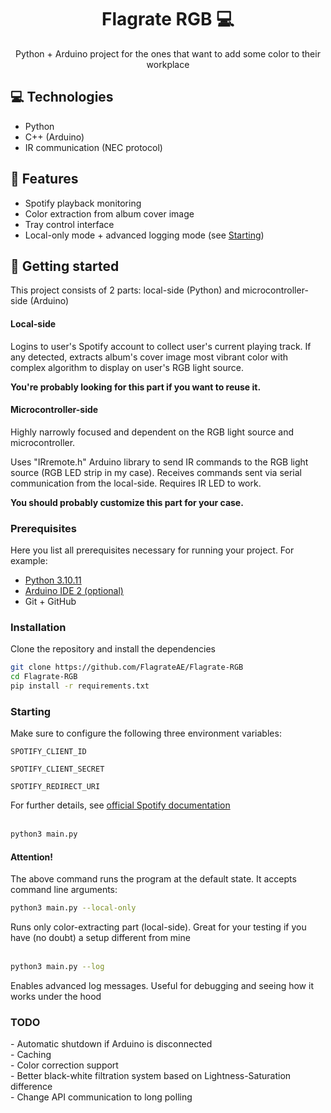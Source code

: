 

<h1 align="center" style="font-weight: bold;">Flagrate RGB 💻</h1>


<p align="center">Python + Arduino project for the ones that want to add some color to their workplace</p>



<h2 id="technologies">💻 Technologies</h2>

- Python
- C++ (Arduino)
- IR communication (NEC protocol)

<h2>🎨 Features</h2>

- Spotify playback monitoring
- Color extraction from album cover image
- Tray control interface
- Local-only mode + advanced logging mode (see [Starting](#commands))

<h2 id="started">🚀 Getting started</h2>

This project consists of 2 parts: local-side (Python) and microcontroller-side (Arduino)

#### Local-side 
Logins to user's Spotify account to collect user's current playing track. If any detected, extracts album's cover image most vibrant color with complex algorithm to display on user's RGB light source.

<b>You're probably looking for this part if you want to reuse it.</b>

#### Microcontroller-side
Highly narrowly focused and dependent on the RGB light source and microcontroller.

Uses "IRremote.h" Arduino library to send IR commands to the RGB light source (RGB LED strip in my case). Receives commands sent via serial communication from the local-side. Requires IR LED to work. 

<b>You should probably customize this part for your case.</b>

<h3>Prerequisites</h3>

Here you list all prerequisites necessary for running your project. For example:

- [Python 3.10.11](https://python.org)
- [Arduino IDE 2 (optional)](https://www.arduino.cc/en/software)
- Git + GitHub

<h3>Installation</h3>

Clone the repository and install the dependencies

```bash
git clone https://github.com/FlagrateAE/Flagrate-RGB
cd Flagrate-RGB
pip install -r requirements.txt
```

<h3>Starting</h3>
Make sure to configure the following three environment variables:
    
    SPOTIFY_CLIENT_ID
    
    SPOTIFY_CLIENT_SECRET
    
    SPOTIFY_REDIRECT_URI

For further details, see [official Spotify documentation](https://developer.spotify.com/documentation/web-api/tutorials/client-credentials-flow)<br><br>

```bash
python3 main.py
```

<h4 id = "commands">Attention!</h4>
The above command runs the program at the default state. It accepts command line arguments:

<br>

```bash
python3 main.py --local-only
```
Runs only color-extracting part (local-side). Great for your testing if you have (no doubt) a setup different from mine
<br>
<br>


```bash
python3 main.py --log
```
Enables advanced log messages. Useful for debugging and seeing how it works under the hood

<h3>TODO</h3>
- Automatic shutdown if Arduino is disconnected
<br>
- Caching
<br>
- Color correction support
<br>
- Better black-white filtration system based on Lightness-Saturation difference
<br>
- Change API communication to long polling